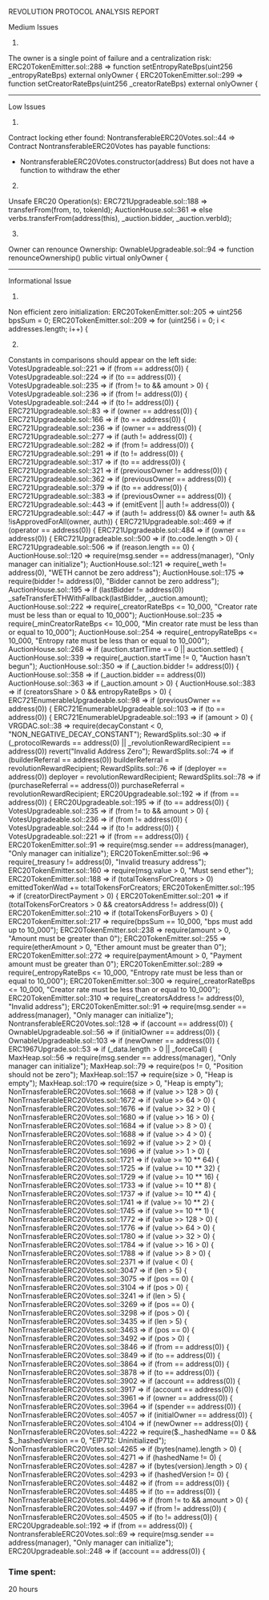 REVOLUTION PROTOCOL ANALYSIS REPORT


Medium Issues

1.
The owner is a single point of failure and a centralization risk:
  ERC20TokenEmitter.sol::288 => function setEntropyRateBps(uint256 _entropyRateBps) external onlyOwner {
  ERC20TokenEmitter.sol::299 => function setCreatorRateBps(uint256 _creatorRateBps) external onlyOwner {

----------------------------------------------------------------------------------------------------------------------
  
Low Issues

1.
Contract locking ether found: 
NontransferableERC20Votes.sol::44 => Contract NontransferableERC20Votes has payable functions:
- NontransferableERC20Votes.constructor(address) 
  But does not have a function to withdraw the ether

2.
Unsafe ERC20 Operation(s):
  ERC721Upgradeable.sol::188 => transferFrom(from, to, tokenId);
  AuctionHouse.sol::361 => else verbs.transferFrom(address(this), _auction.bidder, _auction.verbId);

3.
Owner can renounce Ownership:
  OwnableUpgradeable.sol::94 => function renounceOwnership() public virtual onlyOwner {

-------------------------------------------------------------------------------------------------------------------------    
Informational Issue

1.
Non efficient zero initialization:
  ERC20TokenEmitter.sol::205 => uint256 bpsSum = 0;
  ERC20TokenEmitter.sol::209 => for (uint256 i = 0; i < addresses.length; i++) { 

2.
Constants in comparisons should appear on the left side:
  VotesUpgradeable.sol::221 => if (from == address(0)) {
  VotesUpgradeable.sol::224 => if (to == address(0)) {
  VotesUpgradeable.sol::235 => if (from != to && amount > 0) {
  VotesUpgradeable.sol::236 => if (from != address(0)) {
  VotesUpgradeable.sol::244 => if (to != address(0)) {
  ERC721Upgradeable.sol::83 => if (owner == address(0)) {
  ERC721Upgradeable.sol::166 => if (to == address(0)) {
  ERC721Upgradeable.sol::236 => if (owner == address(0)) {
  ERC721Upgradeable.sol::277 => if (auth != address(0)) {
  ERC721Upgradeable.sol::282 => if (from != address(0)) {
  ERC721Upgradeable.sol::291 => if (to != address(0)) {
  ERC721Upgradeable.sol::317 => if (to == address(0)) {
  ERC721Upgradeable.sol::321 => if (previousOwner != address(0)) {
  ERC721Upgradeable.sol::362 => if (previousOwner == address(0)) {
  ERC721Upgradeable.sol::379 => if (to == address(0)) {
  ERC721Upgradeable.sol::383 => if (previousOwner == address(0)) {
  ERC721Upgradeable.sol::443 => if (emitEvent || auth != address(0)) {
  ERC721Upgradeable.sol::447 => if (auth != address(0) && owner != auth && !isApprovedForAll(owner, auth)) {
  ERC721Upgradeable.sol::469 => if (operator == address(0)) {
  ERC721Upgradeable.sol::484 => if (owner == address(0)) {
  ERC721Upgradeable.sol::500 => if (to.code.length > 0) {
  ERC721Upgradeable.sol::506 => if (reason.length == 0) {
  AuctionHouse.sol::120 => require(msg.sender == address(manager), "Only manager can initialize");
  AuctionHouse.sol::121 => require(_weth != address(0), "WETH cannot be zero address");
  AuctionHouse.sol::175 => require(bidder != address(0), "Bidder cannot be zero address");
  AuctionHouse.sol::195 => if (lastBidder != address(0)) _safeTransferETHWithFallback(lastBidder, _auction.amount);
  AuctionHouse.sol::222 => require(_creatorRateBps <= 10_000, "Creator rate must be less than or equal to 10_000");
  AuctionHouse.sol::235 => require(_minCreatorRateBps <= 10_000, "Min creator rate must be less than or equal to 10_000");
  AuctionHouse.sol::254 => require(_entropyRateBps <= 10_000, "Entropy rate must be less than or equal to 10_000");
  AuctionHouse.sol::268 => if (auction.startTime == 0 || auction.settled) {
  AuctionHouse.sol::339 => require(_auction.startTime != 0, "Auction hasn't begun");
  AuctionHouse.sol::350 => if (_auction.bidder != address(0)) {
  AuctionHouse.sol::358 => if (_auction.bidder == address(0))
  AuctionHouse.sol::363 => if (_auction.amount > 0) {
  AuctionHouse.sol::383 => if (creatorsShare > 0 && entropyRateBps > 0) {
  ERC721EnumerableUpgradeable.sol::98 => if (previousOwner == address(0)) {
  ERC721EnumerableUpgradeable.sol::103 => if (to == address(0)) {
  ERC721EnumerableUpgradeable.sol::193 => if (amount > 0) {  
  VRGDAC.sol::38 => require(decayConstant < 0, "NON_NEGATIVE_DECAY_CONSTANT");
  RewardSplits.sol::30 => if (_protocolRewards == address(0) || _revolutionRewardRecipient == address(0)) revert("Invalid Address Zero");
  RewardSplits.sol::74 => if (builderReferral == address(0)) builderReferral = revolutionRewardRecipient;
  RewardSplits.sol::76 => if (deployer == address(0)) deployer = revolutionRewardRecipient;
  RewardSplits.sol::78 => if (purchaseReferral == address(0)) purchaseReferral = revolutionRewardRecipient;
  ERC20Upgradeable.sol::192 => if (from == address(0)) {
  ERC20Upgradeable.sol::195 => if (to == address(0)) {
  VotesUpgradeable.sol::235 => if (from != to && amount > 0) {
  VotesUpgradeable.sol::236 => if (from != address(0)) {
  VotesUpgradeable.sol::244 => if (to != address(0)) {
  VotesUpgradeable.sol::221 => if (from == address(0)) {
  ERC20TokenEmitter.sol::91 => require(msg.sender == address(manager), "Only manager can initialize");
  ERC20TokenEmitter.sol::96 => require(_treasury != address(0), "Invalid treasury address");
  ERC20TokenEmitter.sol::160 => require(msg.value > 0, "Must send ether");
  ERC20TokenEmitter.sol::188 => if (totalTokensForCreators > 0) emittedTokenWad += totalTokensForCreators;
  ERC20TokenEmitter.sol::195 => if (creatorDirectPayment > 0) {
  ERC20TokenEmitter.sol::201 => if (totalTokensForCreators > 0 && creatorsAddress != address(0)) {
  ERC20TokenEmitter.sol::210 => if (totalTokensForBuyers > 0) {
  ERC20TokenEmitter.sol::217 => require(bpsSum == 10_000, "bps must add up to 10_000");
  ERC20TokenEmitter.sol::238 => require(amount > 0, "Amount must be greater than 0");
  ERC20TokenEmitter.sol::255 => require(etherAmount > 0, "Ether amount must be greater than 0");
  ERC20TokenEmitter.sol::272 => require(paymentAmount > 0, "Payment amount must be greater than 0");
  ERC20TokenEmitter.sol::289 => require(_entropyRateBps <= 10_000, "Entropy rate must be less than or equal to 10_000");
  ERC20TokenEmitter.sol::300 => require(_creatorRateBps <= 10_000, "Creator rate must be less than or equal to 10_000");
  ERC20TokenEmitter.sol::310 => require(_creatorsAddress != address(0), "Invalid address");
  ERC20TokenEmitter.sol::91 => require(msg.sender == address(manager), "Only manager can initialize");
  NontransferableERC20Votes.sol::128 => if (account == address(0)) { 
  OwnableUpgradeable.sol::56 => if (initialOwner == address(0)) {
  OwnableUpgradeable.sol::103 => if (newOwner == address(0)) {
  ERC1967Upgrade.sol::53 => if (_data.length > 0 || _forceCall) {
  MaxHeap.sol::56 => require(msg.sender == address(manager), "Only manager can initialize");
  MaxHeap.sol::79 => require(pos != 0, "Position should not be zero");
  MaxHeap.sol::157 => require(size > 0, "Heap is empty");
  MaxHeap.sol::170 => require(size > 0, "Heap is empty");
  NonTrnasferableERC20Votes.sol::1668 => if (value >> 128 > 0) {
  NonTrnasferableERC20Votes.sol::1672 => if (value >> 64 > 0) {
  NonTrnasferableERC20Votes.sol::1676 => if (value >> 32 > 0) {
  NonTrnasferableERC20Votes.sol::1680 => if (value >> 16 > 0) {
  NonTrnasferableERC20Votes.sol::1684 => if (value >> 8 > 0) {
  NonTrnasferableERC20Votes.sol::1688 => if (value >> 4 > 0) {
  NonTrnasferableERC20Votes.sol::1692 => if (value >> 2 > 0) {
  NonTrnasferableERC20Votes.sol::1696 => if (value >> 1 > 0) {
  NonTrnasferableERC20Votes.sol::1721 => if (value >= 10 ** 64) {
  NonTrnasferableERC20Votes.sol::1725 => if (value >= 10 ** 32) {
  NonTrnasferableERC20Votes.sol::1729 => if (value >= 10 ** 16) {
  NonTrnasferableERC20Votes.sol::1733 => if (value >= 10 ** 8) {
  NonTrnasferableERC20Votes.sol::1737 => if (value >= 10 ** 4) {
  NonTrnasferableERC20Votes.sol::1741 => if (value >= 10 ** 2) {
  NonTrnasferableERC20Votes.sol::1745 => if (value >= 10 ** 1) {
  NonTrnasferableERC20Votes.sol::1772 => if (value >> 128 > 0) {
  NonTrnasferableERC20Votes.sol::1776 => if (value >> 64 > 0) {
  NonTrnasferableERC20Votes.sol::1780 => if (value >> 32 > 0) {
  NonTrnasferableERC20Votes.sol::1784 => if (value >> 16 > 0) {
  NonTrnasferableERC20Votes.sol::1788 => if (value >> 8 > 0) {
  NonTrnasferableERC20Votes.sol::2371 => if (value < 0) {
  NonTrnasferableERC20Votes.sol::3047 => if (len > 5) {
  NonTrnasferableERC20Votes.sol::3075 => if (pos == 0) {
  NonTrnasferableERC20Votes.sol::3104 => if (pos > 0) {
  NonTrnasferableERC20Votes.sol::3241 => if (len > 5) {
  NonTrnasferableERC20Votes.sol::3269 => if (pos == 0) {
  NonTrnasferableERC20Votes.sol::3298 => if (pos > 0) {
  NonTrnasferableERC20Votes.sol::3435 => if (len > 5) {
  NonTrnasferableERC20Votes.sol::3463 => if (pos == 0) {
  NonTrnasferableERC20Votes.sol::3492 => if (pos > 0) {
  NonTrnasferableERC20Votes.sol::3846 => if (from == address(0)) {
  NonTrnasferableERC20Votes.sol::3849 => if (to == address(0)) {
  NonTrnasferableERC20Votes.sol::3864 => if (from == address(0)) {
  NonTrnasferableERC20Votes.sol::3878 => if (to == address(0)) {
  NonTrnasferableERC20Votes.sol::3902 => if (account == address(0)) {
  NonTrnasferableERC20Votes.sol::3917 => if (account == address(0)) {
  NonTrnasferableERC20Votes.sol::3961 => if (owner == address(0)) {
  NonTrnasferableERC20Votes.sol::3964 => if (spender == address(0)) {
  NonTrnasferableERC20Votes.sol::4057 => if (initialOwner == address(0)) {
  NonTrnasferableERC20Votes.sol::4104 => if (newOwner == address(0)) {
  NonTrnasferableERC20Votes.sol::4222 => require($._hashedName == 0 && $._hashedVersion == 0, "EIP712: Uninitialized");
  NonTrnasferableERC20Votes.sol::4265 => if (bytes(name).length > 0) {
  NonTrnasferableERC20Votes.sol::4271 => if (hashedName != 0) {
  NonTrnasferableERC20Votes.sol::4287 => if (bytes(version).length > 0) {
  NonTrnasferableERC20Votes.sol::4293 => if (hashedVersion != 0) {
  NonTrnasferableERC20Votes.sol::4482 => if (from == address(0)) {
  NonTrnasferableERC20Votes.sol::4485 => if (to == address(0)) {
  NonTrnasferableERC20Votes.sol::4496 => if (from != to && amount > 0) {
  NonTrnasferableERC20Votes.sol::4497 => if (from != address(0)) {
  NonTrnasferableERC20Votes.sol::4505 => if (to != address(0)) {
  ERC20Upgradeable.sol::192 => if (from == address(0)) {
  NontransferableERC20Votes.sol::69 => require(msg.sender == address(manager), "Only manager can initialize");
  ERC20Upgradeable.sol::248 => if (account == address(0)) {
 
  
    

### Time spent:
20 hours